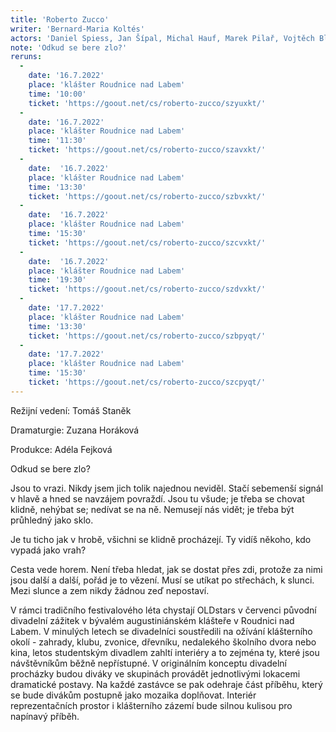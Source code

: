 ```yaml
---
title: 'Roberto Zucco'
writer: 'Bernard-Maria Koltés'
actors: 'Daniel Spiess, Jan Šípal, Michal Hauf, Marek Pilař, Vojtěch Blažek, Václav Šamárek, Andrea Jeřábková, Eliška Brejchová, Karolína Hartmanová, Martina Tylová, Klára Urbanová, Klára Valášková a další.'
note: 'Odkud se bere zlo?'
reruns:
  -
    date: '16.7.2022'
    place: 'klášter Roudnice nad Labem'
    time: '10:00'
    ticket: 'https://goout.net/cs/roberto-zucco/szyuxkt/'
  -  
    date: '16.7.2022'
    place: 'klášter Roudnice nad Labem'
    time: '11:30'
    ticket: 'https://goout.net/cs/roberto-zucco/szavxkt/'
  -
    date:  '16.7.2022'
    place: 'klášter Roudnice nad Labem'
    time: '13:30'
    ticket: 'https://goout.net/cs/roberto-zucco/szbvxkt/'
  - 
    date:  '16.7.2022'
    place: 'klášter Roudnice nad Labem'
    time: '15:30'
    ticket: 'https://goout.net/cs/roberto-zucco/szcvxkt/'
  - 
    date:  '16.7.2022'
    place: 'klášter Roudnice nad Labem'
    time: '19:30'
    ticket: 'https://goout.net/cs/roberto-zucco/szdvxkt/'
  -  
    date: '17.7.2022'
    place: 'klášter Roudnice nad Labem'
    time: '13:30'
    ticket: 'https://goout.net/cs/roberto-zucco/szbpyqt/'
  -
    date: '17.7.2022'
    place: 'klášter Roudnice nad Labem'
    time: '15:30'
    ticket: 'https://goout.net/cs/roberto-zucco/szcpyqt/'
---
```

Režijní vedení: Tomáš Staněk 

Dramaturgie: Zuzana Horáková 

Produkce: Adéla Fejková

Odkud se bere zlo?

Jsou to vrazi. Nikdy jsem jich tolik najednou neviděl. Stačí sebemenší signál v hlavě a hned se navzájem povraždí. Jsou tu všude; je třeba se chovat klidně, nehýbat se; nedívat se na ně. Nemusejí nás vidět; je třeba být průhledný jako sklo.

Je tu ticho jak v hrobě, všichni se klidně procházejí. Ty vidíš někoho, kdo vypadá jako vrah?

Cesta vede horem. Není třeba hledat, jak se dostat přes zdi, proto­že za nimi jsou další a další, pořád je to vězení. Musí se utíkat po střechách, k slunci. Mezi slunce a zem nikdy žádnou zeď nepostaví.

V rámci tradičního festivalového léta chystají OLDstars v červenci původní divadelní zážitek v bývalém augustiniánském klášteře v Roudnici nad Labem. V minulých letech se divadelníci soustředili na ožívání klášterního okolí -  zahrady, klubu, zvonice, dřevníku, nedalekého školního dvora nebo kina, letos studentským divadlem zahltí interiéry a to zejména ty, které jsou návštěvníkům běžně nepřístupné. V originálním konceptu divadelní procházky budou diváky ve skupinách provádět jednotlivými lokacemi dramatické postavy. Na každé zastávce se pak odehraje část příběhu, který se bude divákům postupně jako mozaika doplňovat. Interiér reprezentačních prostor i klášterního zázemí bude silnou kulisou pro napínavý příběh. 
